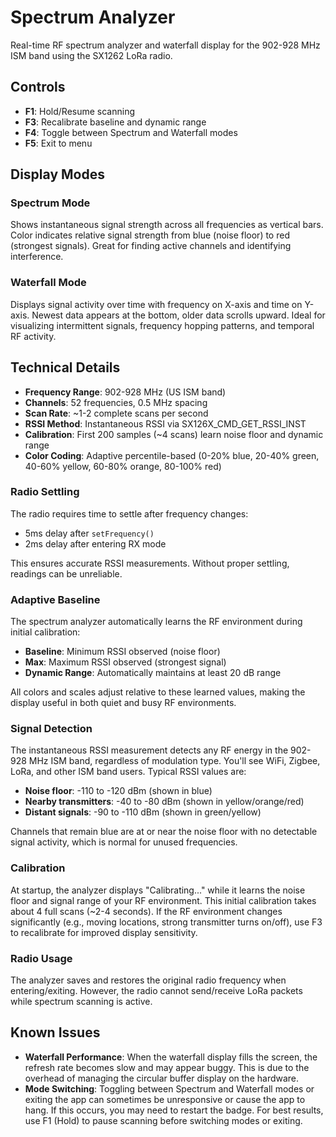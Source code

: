 # Spectrum Analyzer

Real-time RF spectrum analyzer and waterfall display for the 902-928 MHz ISM band using the SX1262 LoRa radio.

## Controls

- **F1**: Hold/Resume scanning
- **F3**: Recalibrate baseline and dynamic range
- **F4**: Toggle between Spectrum and Waterfall modes
- **F5**: Exit to menu

## Display Modes

### Spectrum Mode
Shows instantaneous signal strength across all frequencies as vertical bars. Color indicates relative signal strength from blue (noise floor) to red (strongest signals). Great for finding active channels and identifying interference.

### Waterfall Mode
Displays signal activity over time with frequency on X-axis and time on Y-axis. Newest data appears at the bottom, older data scrolls upward. Ideal for visualizing intermittent signals, frequency hopping patterns, and temporal RF activity.

## Technical Details

- **Frequency Range**: 902-928 MHz (US ISM band)
- **Channels**: 52 frequencies, 0.5 MHz spacing
- **Scan Rate**: ~1-2 complete scans per second
- **RSSI Method**: Instantaneous RSSI via SX126X_CMD_GET_RSSI_INST
- **Calibration**: First 200 samples (~4 scans) learn noise floor and dynamic range
- **Color Coding**: Adaptive percentile-based (0-20% blue, 20-40% green, 40-60% yellow, 60-80% orange, 80-100% red)

### Radio Settling
The radio requires time to settle after frequency changes:
- 5ms delay after `setFrequency()`
- 2ms delay after entering RX mode

This ensures accurate RSSI measurements. Without proper settling, readings can be unreliable.

### Adaptive Baseline
The spectrum analyzer automatically learns the RF environment during initial calibration:
- **Baseline**: Minimum RSSI observed (noise floor)
- **Max**: Maximum RSSI observed (strongest signal)
- **Dynamic Range**: Automatically maintains at least 20 dB range

All colors and scales adjust relative to these learned values, making the display useful in both quiet and busy RF environments.

### Signal Detection
The instantaneous RSSI measurement detects any RF energy in the 902-928 MHz ISM band, regardless of modulation type. You'll see WiFi, Zigbee, LoRa, and other ISM band users. Typical RSSI values are:
- **Noise floor**: -110 to -120 dBm (shown in blue)
- **Nearby transmitters**: -40 to -80 dBm (shown in yellow/orange/red)
- **Distant signals**: -90 to -110 dBm (shown in green/yellow)

Channels that remain blue are at or near the noise floor with no detectable signal activity, which is normal for unused frequencies.

### Calibration
At startup, the analyzer displays "Calibrating..." while it learns the noise floor and signal range of your RF environment. This initial calibration takes about 4 full scans (~2-4 seconds). If the RF environment changes significantly (e.g., moving locations, strong transmitter turns on/off), use F3 to recalibrate for improved display sensitivity.

### Radio Usage
The analyzer saves and restores the original radio frequency when entering/exiting. However, the radio cannot send/receive LoRa packets while spectrum scanning is active.

## Known Issues

- **Waterfall Performance**: When the waterfall display fills the screen, the refresh rate becomes slow and may appear buggy. This is due to the overhead of managing the circular buffer display on the hardware.
- **Mode Switching**: Toggling between Spectrum and Waterfall modes or exiting the app can sometimes be unresponsive or cause the app to hang. If this occurs, you may need to restart the badge. For best results, use F1 (Hold) to pause scanning before switching modes or exiting.
